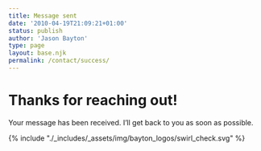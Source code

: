 ```yaml
---
title: Message sent
date: '2010-04-19T21:09:21+01:00'
status: publish
author: 'Jason Bayton'
type: page
layout: base.njk
permalink: /contact/success/
---
```


<script>
  document.addEventListener("DOMContentLoaded", function() {
    const params = new URLSearchParams(window.location.search);
    const name = params.get("name");

    if(name) {
      document.querySelector(".contact-info h1").innerHTML = `Thanks for reaching out, ${decodeURIComponent(name)}!`;
    }
  });
</script>

<div class="contact-grid">
  <div class="contact-info">
    <h1>Thanks for reaching out!</h1>
    <p>Your message has been received. I’ll get back to you as soon as possible.</p>
  </div>
  <div class="logo-spin">
    {% include "./_includes/_assets/img/bayton_logos/swirl_check.svg" %}
  </div>
</div>

<style>
  .logo-spin img {
  width: 150px;
  animation: spinPause 6s infinite ease-in-out;
}

@keyframes spinPause {
  0%   { transform: rotate(0deg); }
  20%  { transform: rotate(180deg); }
  40%  { transform: rotate(360deg); }
  60%  { transform: rotate(360deg); }
  80%  { transform: rotate(360deg); }
  100% { transform: rotate(360deg); }
}
</style>